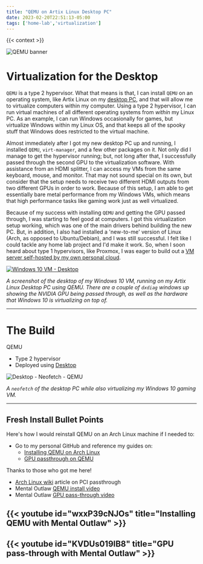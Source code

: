 ```yaml
---
title: "QEMU on Artix Linux Desktop PC"
date: 2023-02-20T22:51:13-05:00
tags: ['home-lab','virtualization']
---
```


{{< context >}}

![QEMU banner](/images/qemu-banner.png)

# Virtualization for the Desktop

`QEMU` is a type 2 hypervisor. What that means is that, I can install `QEMU` on an operating system, like Artix Linux on my [desktop PC](/home-lab/other/desktop), and that will allow me to virtualize computers within my computer. Using a type 2 hypervisor, I can run virtual machines of all different operating systems from *within* my Linux PC. As an example, I can run Windows occasionally for games, but virtualize Windows within my Linux OS, and that keeps all of the spooky stuff that Windows does restricted to the virtual machine.

Almost immediately after I got my new desktop PC up and running, I installed `QEMU`, `virt-manager`, and a few other packages on it. Not only did I manage to get the hypervisor running; but, not long after that, I successfully passed through the second GPU to the virtualization software. With assistance from an HDMI splitter, I can access my VMs from the same keyboard, mouse, and monitor. That may not sound special on its own, but consider that the setup needs to receive two different HDMI outputs from two different GPUs in order to work. Because of this setup, I am able to get essentially bare metal performance from my Windows VMs, which means that high performance tasks like gaming work just as well virtualized.

Because of my success with installing `QEMU` and getting the GPU passed through, I was starting to feel good at computers. I got this virtualization setup working, which was one of the main drivers behind building the new PC. But, in addition, I also had installed a 'new-to-me' version of Linux (Arch, as opposed to Ubuntu/Debian), and I was still successful. I felt like I could tackle any home lab project and I'd make it work. So, when I soon heard about type 1 hypervisors, like Proxmox, I was eager to build out a [VM server self-hosted by my own personal cloud](/home-lab/virtualization/proxmox).

[![Windows 10 VM - Desktop](/images/qemu-win10-desktop.png "Windows 10 VM - Desktop")](/images/qemu-win10-desktop.png)

*A screenshot of the desktop of my Windows 10 VM, running on my Artix Linux Desktop PC using QEMU. There are a couple of `dxdiag` windows up showing the NVIDIA GPU being passed through, as well as the hardware that Windows 10 is virtualizing on top of.*

---

# The Build

QEMU

- Type 2 hypervisor
- Deployed using [Desktop](/home-lab/other/desktop)

![Desktop - Neofetch - QEMU](/images/desktop-with-qemu-windows.png "Desktop - Neofetch - QEMU")

*A `neofetch` of the desktop PC while also virtualizing my Windows 10 gaming VM.*

---

## Fresh Install Bullet Points

Here's how I would reinstall QEMU on an Arch Linux machine if I needed to:

- Go to my personal GitHub and reference my guides on:
    - [Installing QEMU on Arch Linux](https://github.com/DavidVogelxyz/library/blob/master/qemu/install-qemu-arch.md)
    - [GPU passthrough on QEMU](https://github.com/DavidVogelxyz/library/blob/master/qemu/qemu-gpu-passthrough.md)

Thanks to those who got me here!

- [Arch Linux wiki](https://wiki.archlinux.org/title/PCI_passthrough_via_OVMF) article on PCI passthrough
- Mental Outlaw [QEMU install video](https://www.youtube.com/watch?v=wxxP39cNJOs)
- Mental Outlaw [GPU pass-through video](https://www.youtube.com/watch?v=KVDUs019IB8)

## {{< youtube id="wxxP39cNJOs" title="Installing QEMU with Mental Outlaw" >}}

## {{< youtube id="KVDUs019IB8" title="GPU pass-through with Mental Outlaw" >}}

